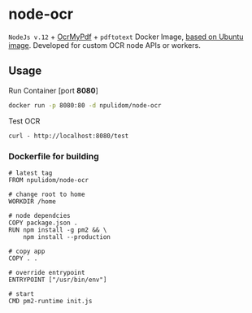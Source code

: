 node-ocr
========

`NodeJs v.12` + [OcrMyPdf](https://github.com/jbarlow83/OCRmyPDF) + `pdftotext` Docker Image, [based on Ubuntu image](https://github.com/jbarlow83/OCRmyPDF/blob/master/.docker/Dockerfile). Developed for custom OCR node APIs or workers.

## Usage

Run Container [port **8080**]
```sh
docker run -p 8080:80 -d npulidom/node-ocr
```

Test OCR
```curl
curl - http://localhost:8080/test
```

### Dockerfile for building

```docker
# latest tag
FROM npulidom/node-ocr

# change root to home
WORKDIR /home

# node dependcies
COPY package.json .
RUN npm install -g pm2 && \
	npm install --production

# copy app
COPY . .

# override entrypoint
ENTRYPOINT ["/usr/bin/env"]

# start
CMD pm2-runtime init.js
```
